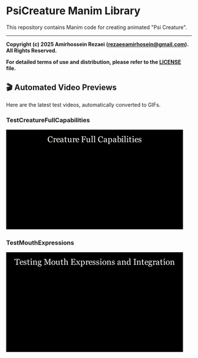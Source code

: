 # PsiCreature Manim Library

This repository contains Manim code for creating animated "Psi Creature".

---

**Copyright (c) 2025 Amirhossein Rezaei (rezaeeamirhosein@gmail.com). All Rights Reserved.**

**For detailed terms of use and distribution, please refer to the [LICENSE](LICENSE) file.**

## 🎬 Automated Video Previews

Here are the latest test videos, automatically converted to GIFs.

<!-- START_GIFS -->
### TestCreatureFullCapabilities
[![Preview of TestCreatureFullCapabilities](media/videos/tests/1080p60/gifs/TestCreatureFullCapabilities.gif)](./media/videos/tests/1080p60/TestCreatureFullCapabilities.mp4)

### TestMouthExpressions
[![Preview of TestMouthExpressions](media/videos/tests/1080p60/gifs/TestMouthExpressions.gif)](./media/videos/tests/1080p60/TestMouthExpressions.mp4)


<!-- END_GIFS -->
